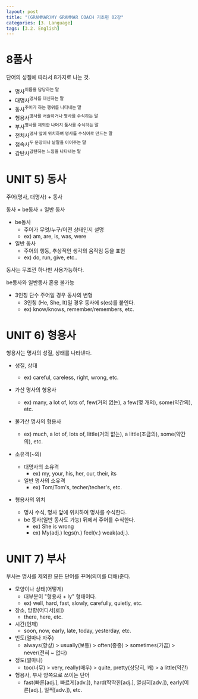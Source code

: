 ```yaml
---
layout: post
title: "(GRAMMAR)MY GRAMMAR COACH 기초편 02강"
categories: [3. Language]
tags: [3.2. English]
---
```


# 8품사

단어의 성질에 따라서 8가지로 나눈 것.

* 명사<sup>이름을 담당하는 말</sup>
* 대명사<sup>명사를 대신하는 말</sup>
* 동사<sup>주어가 하는 행위를 나타내는 말</sup>
* 형용사<sup>명사를 서술하거나 명사를 수식하는 말</sup>
* 부사<sup>명사를 제외한 나머지 품사를 수식하는 말</sup>
* 전치사<sup>명사 앞에 위치하여 명사를 수식어로 만드는 말</sup>
* 접속사<sup>두 문장이나 낱말을 이어주는 말</sup>
* 감탄사<sup>감탄하는 느낌을 나타내는 말</sup>

# UNIT 5) 동사

주어(명사, 대명사) + 동사

동사 = be동사 + 일반 동사

* be동사
    * 주어가 무엇/누구/어떤 상태인지 설명
    * ex) am, are, is, was, were
* 일반 동사
    * 주어의 행동, 추상적인 생각의 움직임 등을 표현
    * ex) do, run, give, etc..

동사는 무조껀 하나만 사용가능하다.

be동사와 일반동사 혼용 불가능

* 3인칭 단수 주어일 경우 동사의 변형
    * 3인칭 (He, She, It)일 경우 동사에 s(es)를 붙인다.
    * ex) know/knows, remember/remembers, etc.

# UNIT 6) 형용사

형용사는 명사의 성질, 상태를 나타낸다.

* 성질, 상태
    * ex) careful, careless, right, wrong, etc.
* 가산 명사의 형용사
    * ex) many, a lot of, lots of, few(거의 없는), a few(몇 개의), some(약간의), etc.
* 불가산 명사의 형용사
    * ex) much, a lot of, lots of, little(거의 없는), a little(조금의), some(약간의), etc.
* 소유격(~의)
    * 대명사의 소유격
        * ex) my, your, his, her, our, their, its
    * 일반 명사의 소유격
        * ex) Tom/Tom's, techer/techer's, etc.

* 형용사의 위치
    * 명사 수식, 명사 앞에 위치하여 명사를 수식한다.
    * be 동사(일반 동사도 가능) 뒤에서 주어를 수식한다.
        * ex) She is wrong
        * ex) My(adj.) legs(n.) feel(v.) weak(adj.).

# UNIT 7) 부사

부사는 명사를 제외한 모든 단어를 꾸며(의미를 더해)준다.

* 모양이나 상태(어떻게)
    * 대부분이 "형용사 + ly" 형태이다.
    * ex) well, hard, fast, slowly, carefully, quietly, etc.
* 장소, 방향(어디서[로])
    * there, here, etc.
* 시간(언제)
    * soon, now, early, late, today, yesterday, etc.
* 빈도(얼마나 자주)
    * always(항상) > usually(보통) > often(종종) > sometimes(가끔) > never(전혀 ~ 없다)
* 정도(얼마나)
    * too(너무) > very, really(매우) > quite, pretty(상당히, 꽤) > a little(약간)
* 형용사, 부사 양쪽으로 쓰이는 단어
    * fast(빠른[adj.], 빠르게[adv.]), hard(딱딱한[adj.], 열심히[adv.]), early(이른[adj.], 일찍[adv.]), etc.